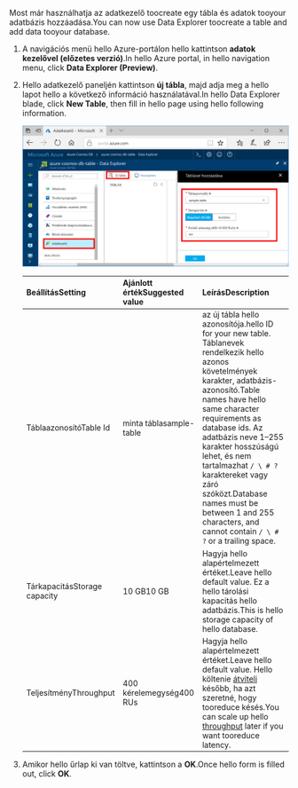 <span data-ttu-id="c6e4d-101">Most már használhatja az adatkezelő toocreate egy tábla és adatok tooyour adatbázis hozzáadása.</span><span class="sxs-lookup"><span data-stu-id="c6e4d-101">You can now use Data Explorer toocreate a table and add data tooyour database.</span></span> 

1. <span data-ttu-id="c6e4d-102">A navigációs menü hello Azure-portálon hello kattintson **adatok kezelővel (előzetes verzió)**.</span><span class="sxs-lookup"><span data-stu-id="c6e4d-102">In hello Azure portal, in hello navigation menu, click **Data Explorer (Preview)**.</span></span> 
2. <span data-ttu-id="c6e4d-103">Hello adatkezelő paneljén kattintson **új tábla**, majd adja meg a hello lapot hello a következő információ használatával.</span><span class="sxs-lookup"><span data-stu-id="c6e4d-103">In hello Data Explorer blade, click **New Table**, then fill in hello page using hello following information.</span></span>

    ![Az Azure-portálon hello adatkezelő](./media/cosmos-db-create-table/azure-cosmosdb-data-explorer.png)

    <span data-ttu-id="c6e4d-105">Beállítás</span><span class="sxs-lookup"><span data-stu-id="c6e4d-105">Setting</span></span>|<span data-ttu-id="c6e4d-106">Ajánlott érték</span><span class="sxs-lookup"><span data-stu-id="c6e4d-106">Suggested value</span></span>|<span data-ttu-id="c6e4d-107">Leírás</span><span class="sxs-lookup"><span data-stu-id="c6e4d-107">Description</span></span>
    ---|---|---
    <span data-ttu-id="c6e4d-108">Táblaazonosító</span><span class="sxs-lookup"><span data-stu-id="c6e4d-108">Table Id</span></span>|<span data-ttu-id="c6e4d-109">minta tábla</span><span class="sxs-lookup"><span data-stu-id="c6e4d-109">sample-table</span></span>|<span data-ttu-id="c6e4d-110">az új tábla hello azonosítója.</span><span class="sxs-lookup"><span data-stu-id="c6e4d-110">hello ID for your new table.</span></span> <span data-ttu-id="c6e4d-111">Táblanevek rendelkezik hello azonos követelmények karakter, adatbázis-azonosító.</span><span class="sxs-lookup"><span data-stu-id="c6e4d-111">Table names have hello same character requirements as database ids.</span></span> <span data-ttu-id="c6e4d-112">Az adatbázis neve 1–255 karakter hosszúságú lehet, és nem tartalmazhat `/ \ # ?` karaktereket vagy záró szóközt.</span><span class="sxs-lookup"><span data-stu-id="c6e4d-112">Database names must be between 1 and 255 characters, and cannot contain `/ \ # ?` or a trailing space.</span></span>
    <span data-ttu-id="c6e4d-113">Tárkapacitás</span><span class="sxs-lookup"><span data-stu-id="c6e4d-113">Storage capacity</span></span>| <span data-ttu-id="c6e4d-114">10 GB</span><span class="sxs-lookup"><span data-stu-id="c6e4d-114">10 GB</span></span>|<span data-ttu-id="c6e4d-115">Hagyja hello alapértelmezett értéket.</span><span class="sxs-lookup"><span data-stu-id="c6e4d-115">Leave hello default value.</span></span> <span data-ttu-id="c6e4d-116">Ez a hello tárolási kapacitás hello adatbázis.</span><span class="sxs-lookup"><span data-stu-id="c6e4d-116">This is hello storage capacity of hello database.</span></span>
    <span data-ttu-id="c6e4d-117">Teljesítmény</span><span class="sxs-lookup"><span data-stu-id="c6e4d-117">Throughput</span></span>|<span data-ttu-id="c6e4d-118">400 kérelemegység</span><span class="sxs-lookup"><span data-stu-id="c6e4d-118">400 RUs</span></span>|<span data-ttu-id="c6e4d-119">Hagyja hello alapértelmezett értéket.</span><span class="sxs-lookup"><span data-stu-id="c6e4d-119">Leave hello default value.</span></span> <span data-ttu-id="c6e4d-120">Hello költenie [átviteli](../articles/cosmos-db/request-units.md) később, ha azt szeretné, hogy tooreduce késés.</span><span class="sxs-lookup"><span data-stu-id="c6e4d-120">You can scale up hello [throughput](../articles/cosmos-db/request-units.md) later if you want tooreduce latency.</span></span>

3. <span data-ttu-id="c6e4d-121">Amikor hello űrlap ki van töltve, kattintson a **OK**.</span><span class="sxs-lookup"><span data-stu-id="c6e4d-121">Once hello form is filled out, click **OK**.</span></span>
